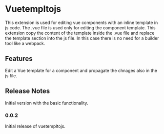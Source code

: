 # Vuetempltojs
This extension is used for editing vue components with an inline template in js code. 
The .vue file is used only for editing the component template. 
This extension copy the content of the template inside the .vue file and replace
the template section into the js file. In this case there is no need for a builder tool 
like a webpack. 

## Features
Edit a Vue template for a component and propagate the chnages also in the js file.

## Release Notes
Initial version with the basic functionality.

### 0.0.2
Initial release of vuetempltojs.
